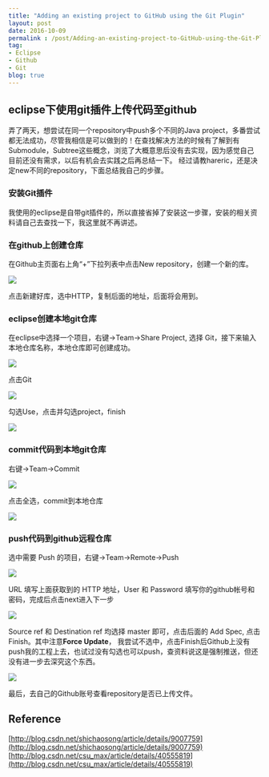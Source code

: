```yaml
---
title: "Adding an existing project to GitHub using the Git Plugin"
layout: post
date: 2016-10-09
permalink : /post/Adding-an-existing-project-to-GitHub-using-the-Git-Plugin
tag:
- Eclipse
- Github
- Git
blog: true
---     
```


## eclipse下使用git插件上传代码至github   

弄了两天，想尝试在同一个repository中push多个不同的Java project，多番尝试都无法成功，尽管我相信是可以做到的！在查找解决方法的时候有了解到有Submodule，Subtree这些概念，浏览了大概意思后没有去实现，因为感觉自己目前还没有需求，以后有机会去实践之后再总结一下。
经过请教hareric，还是决定new不同的repository，下面总结我自己的步骤。  

### 安装Git插件  

我使用的eclipse是自带git插件的，所以直接省掉了安装这一步骤，安装的相关资料请自己去查找一下，我这里就不再讲述。     

### 在github上创建仓库    

在Github主页面右上角“+”下拉列表中点击New repository，创建一个新的库。    

![](img/2016-10-09-new.png)  

点击新建好库，选中HTTP，复制后面的地址，后面将会用到。  

### eclipse创建本地git仓库  

在eclipse中选择一个项目，右键->Team->Share Project, 选择 Git，接下来输入本地仓库名称，本地仓库即可创建成功。  

![](img/2016-10-09-share.png)    

点击Git   

![](img/2016-10-09-git.png)    

勾选Use，点击并勾选project，finish    

![](img/2016-10-09-use.png)   

### commit代码到本地git仓库    

右键->Team->Commit    

![](img/2016-10-09-commit.png)   

点击全选，commit到本地仓库         

![](img/2016-10-09-commitMessage.png)  

### push代码到github远程仓库   

选中需要 Push 的项目，右键->Team->Remote->Push      

![](img/2016-10-09-push.png)    

URL 填写上面获取到的 HTTP 地址，User 和 Password 填写你的github帐号和密码，完成后点击next进入下一步   

![](img/2016-10-09-uri.png)      

Source ref 和 Destination ref 均选择 master 即可，点击后面的 Add Spec, 点击Finish。其中注意**Force Update**，
我尝试不选中，点击Finish后Github上没有push我的工程上去，也试过没有勾选也可以push，查资料说这是强制推送，但还没有进一步去深究这个东西。    

![](img/2016-10-09-ref.png)  

最后，去自己的Github账号查看repository是否已上传文件。  

## Reference   

[http://blog.csdn.net/shichaosong/article/details/9007759](http://blog.csdn.net/shichaosong/article/details/9007759)   
[http://blog.csdn.net/csu_max/article/details/40555819](http://blog.csdn.net/csu_max/article/details/40555819)



